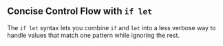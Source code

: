 ## Concise Control Flow with `if let`

The `if let` syntax lets you combine `if` and `let` into a less verbose way to handle values that match one pattern while ignoring the rest. 

